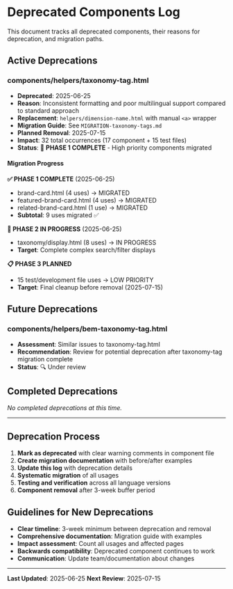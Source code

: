 # Deprecated Components Log

This document tracks all deprecated components, their reasons for deprecation, and migration paths.

## Active Deprecations

### components/helpers/taxonomy-tag.html
- **Deprecated**: 2025-06-25
- **Reason**: Inconsistent formatting and poor multilingual support compared to standard approach
- **Replacement**: `helpers/dimension-name.html` with manual `<a>` wrapper
- **Migration Guide**: See `MIGRATION-taxonomy-tags.md`
- **Planned Removal**: 2025-07-15
- **Impact**: 32 total occurrences (17 component + 15 test files)
- **Status**: 🚧 **PHASE 1 COMPLETE** - High priority components migrated

#### Migration Progress
**✅ PHASE 1 COMPLETE** (2025-06-25)
- brand-card.html (4 uses) → MIGRATED
- featured-brand-card.html (4 uses) → MIGRATED
- related-brand-card.html (1 use) → MIGRATED
- **Subtotal**: 9 uses migrated ✅

**🚧 PHASE 2 IN PROGRESS** (2025-06-25)
- taxonomy/display.html (8 uses) → IN PROGRESS
- **Target**: Complete complex search/filter displays

**📋 PHASE 3 PLANNED**
- 15 test/development file uses → LOW PRIORITY
- **Target**: Final cleanup before removal (2025-07-15)

## Future Deprecations

### components/helpers/bem-taxonomy-tag.html
- **Assessment**: Similar issues to taxonomy-tag.html
- **Recommendation**: Review for potential deprecation after taxonomy-tag migration complete
- **Status**: 🔍 Under review

## Completed Deprecations

*No completed deprecations at this time.*

---

## Deprecation Process

1. **Mark as deprecated** with clear warning comments in component file
2. **Create migration documentation** with before/after examples
3. **Update this log** with deprecation details
4. **Systematic migration** of all usages
5. **Testing and verification** across all language versions
6. **Component removal** after 3-week buffer period

## Guidelines for New Deprecations

- **Clear timeline**: 3-week minimum between deprecation and removal
- **Comprehensive documentation**: Migration guide with examples
- **Impact assessment**: Count all usages and affected pages
- **Backwards compatibility**: Deprecated component continues to work
- **Communication**: Update team/documentation about changes

---

**Last Updated**: 2025-06-25
**Next Review**: 2025-07-15
